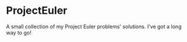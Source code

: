 # ProjectEuler
A small collection of my Project Euler problems' solutions. I've got a long way to go! 
